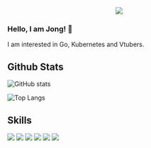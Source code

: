 <p align="center">
  <img src="https://capsule-render.vercel.app/api?type=waving&color=6495ED&height=300&section=header&text=Hello&fontSize=90&animation=fadeIn&fontAlignY=38&desc=World&descAlignY=51&descAlign=62" />
</p>

### Hello, I am Jong! 👋

I am interested in Go, Kubernetes and Vtubers.

## Github Stats
![GitHub stats](https://github-readme-stats.vercel.app/api?username=gopher-bell&show_icons=true&theme=tokyonight)

![Top Langs](https://github-readme-stats.vercel.app/api/top-langs/?username=gopher-bell&layout=compact&theme=tokyonight)

## Skills
<img src="https://img.shields.io/badge/Go-00ADD8?style=flat&logo=Go&logoColor=white"/> <img src="https://img.shields.io/badge/Kubernetes-326CE5?style=flat&logo=Kubernetes&logoColor=white"/> <img src="https://img.shields.io/badge/Docker-2496ED?style=flat-square&logo=Docker&logoColor=white"/> <img src="https://img.shields.io/badge/PostgreSQL-4169E1?style=flat-square&logo=PostgreSQL&logoColor=white"/> <img src="https://img.shields.io/badge/Apache%20Cassandra-1287B1?style=flat-square&logo=Apache%20Cassandra&logoColor=white"/> <img src="https://img.shields.io/badge/Google%20Cloud-4285F4?style=flat-square&logo=Google%20Cloud&logoColor=white"/>


<!--
**gopher-bell/gopher-bell** is a ✨ _special_ ✨ repository because its `README.md` (this file) appears on your GitHub profile.

Here are some ideas to get you started:

- 🔭 I’m currently working on ...
- 🌱 I’m currently learning ...
- 👯 I’m looking to collaborate on ...
- 🤔 I’m looking for help with ...
- 💬 Ask me about ...
- 📫 How to reach me: ...
- 😄 Pronouns: ...
- ⚡ Fun fact: ...
-->
